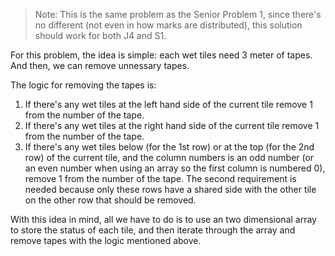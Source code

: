 >  Note: This is the same problem as the Senior Problem 1, since there's no different (not even in how marks are distributed), this solution should work for both J4 and S1.

For this problem, the idea is simple: each wet tiles need 3 meter of tapes. And then, we can remove unnessary tapes.

The logic for removing the tapes is:

1. If there's any wet tiles at the left hand side of the current tile remove 1 from the number of the tape.
2. If there's any wet tiles at the right hand side of the current tile remove 1 from the number of the tape.
3. If there's any wet tiles below (for the 1st row) or at the top (for the 2nd row) of the current tile, and the column numbers is an odd number (or an even number when using an array so the first column is numbered 0), remove 1 from the number of the tape. The second requirement is needed because only these rows have a shared side with the other tile on the other row that should be removed.

With this idea in mind, all we have to do is to use an two dimensional array to store the status of each tile, and then iterate through the array and remove tapes with the logic mentioned above.
